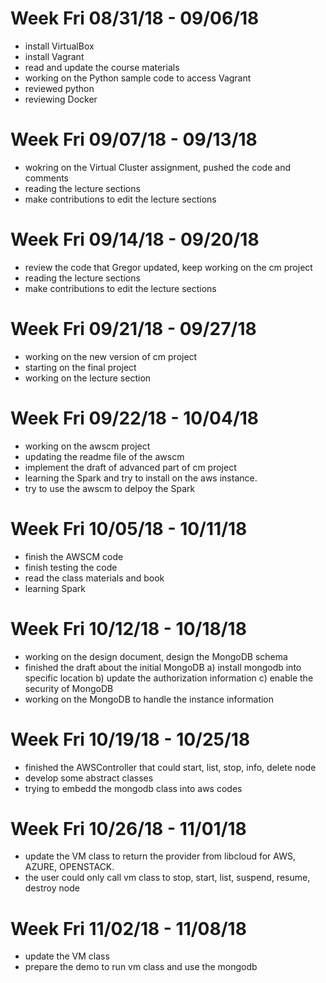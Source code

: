 # Week Fri 08/31/18 - 09/06/18

* install VirtualBox
* install Vagrant
* read and update the course materials
* working on the Python sample code to access Vagrant
* reviewed python
* reviewing Docker

# Week Fri 09/07/18 - 09/13/18

* wokring on the Virtual Cluster assignment, pushed the code and comments
* reading the lecture sections
* make contributions to edit the lecture sections


# Week Fri 09/14/18 - 09/20/18

* review the code that Gregor updated, keep working on the cm project
* reading the lecture sections
* make contributions to edit the lecture sections


# Week Fri 09/21/18 - 09/27/18

* working on the new version of cm project
* starting on the final project
* working on the lecture section

# Week Fri 09/22/18 - 10/04/18
* working on the awscm project
* updating the readme file of the awscm
* implement the draft of advanced part of cm project
* learning the Spark and try to install on the aws instance.
* try to use the awscm to delpoy the Spark

# Week Fri 10/05/18 - 10/11/18
* finish the AWSCM code
* finish testing the code
* read the class materials and book
* learning Spark

# Week Fri 10/12/18 - 10/18/18
* working on the design document, design the MongoDB schema
* finished the draft about the initial MongoDB
  a) install mongodb into specific location
  b) update the authorization information
  c) enable the security of MongoDB
* working on the MongoDB to handle the instance information

# Week Fri 10/19/18 - 10/25/18
* finished the AWSController that could start, list, stop, info, delete node
* develop some abstract classes
* trying to embedd the mongodb class into aws codes

# Week Fri 10/26/18 - 11/01/18
* update the VM class to return the provider from libcloud for AWS, AZURE, OPENSTACK. 
* the user could only call vm class to stop, start, list, suspend, resume, destroy node

# Week Fri 11/02/18 - 11/08/18
* update the VM class
* prepare the demo to run vm class and use the mongodb
